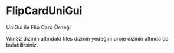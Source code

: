 # FlipCardUniGui
UniGui ile Flip Card Örneği

Win32 dizinin altındaki files dizinin yedeğini proje dizinin altında da bulabilirsiniz.
